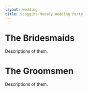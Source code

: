 ```yaml
---
layout: wedding
title: Scoggins-Massey Wedding Party
---
```


# The Bridesmaids

Descriptions of them.

# The Groomsmen

Descriptions of them.
